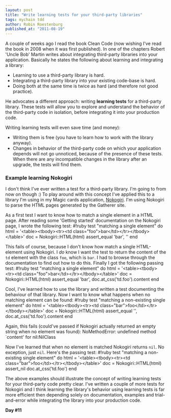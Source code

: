 ```yaml
---
layout: post
title: "Write learning tests for your third-party libraries"
tags: mychain tdd
author: Robin Roestenburg
published_at: "2011-08-19"
---
```

A couple of weeks ago I read the book Clean Code (now wishing I've read the book in 2008 when it was first published). In one of the chapters Robert 'Uncle Bob' Martin writes about integrating third-party libraries into your application. Basically he states the following about learning and integrating a library:

-    Learning to use a third-party library is hard.
-    Integrating a third-party library into your existing code-base is hard.
-    Doing both at the same time is twice as hard (and therefore not good practice).

He advocates a different approach: writing **learning tests** for a third-party library. These tests will allow you to explore and understand the behavior of the third-party code in isolation, before integrating it into your production code.

Writing learning tests will even save time (and money):

-    Writing them is free (you have to learn how to work with the library anyway).
-    Changes in behavior of the third-party code on which your application depends will not go unnoticed, because of the presence of these tests. When there are any incompatible changes in the library after an upgrade, the tests will find them.

### Example learning Nokogiri
I don't think I've ever written a test for a third-party library. I'm going to from now on though :) To play around with this concept I've applied this to a library I'm using in my Magic cards application, [Nokogiri](http://nokogiri.org/). I'm using Nokogiri to parse the HTML pages generated by the Gatherer site.

As a first test I want to know how to match a single element in a HTML page. After reading some 'Getting started' documentation on the Nokogiri page, I wrote the following test:
    #!ruby
    test "matching a single element" do
      html = '&lt;table&gt;&lt;tbody&gt;&lt;tr&gt;&lt;td class="foo"&gt;bar&lt;/td&gt;&lt;/tr&gt;&lt;/tbody&gt;&lt;/table&gt;'
      doc = Nokogiri::HTML(html)
      assert_equal 'bar', ''
    end

This fails of course, because I don't know how match a single HTML-element using Nokogiri. I *do* know I want the test to return the content of the `td` element with the class `foo`, which is `bar`. I had to browse through the documentation to find out how to do this. Finally I got the following passing test:
    #!ruby
    test "matching a single element" do
      html = '&lt;table&gt;&lt;tbody&gt;&lt;tr&gt;&lt;td class="foo"&gt;bar&lt;/td&gt;&lt;/tr&gt;&lt;/tbody&gt;&lt;/table&gt;'
      doc = Nokogiri::HTML(html)
      assert_equal 'bar', doc.at_css('td.foo').content
    end

Cool, I've learned how to use the library and written a test documenting the behaviour of that library. Now I want to know what happens when no matching element can be found:
    #!ruby
    test "matching a non-existing single element" do
      html = '&lt;table&gt;&lt;tbody&gt;&lt;tr&gt;&lt;td class="bar"&gt;foo&lt;/td&gt;&lt;/tr&gt;&lt;/tbody&gt;&lt;/table&gt;'
      doc = Nokogiri::HTML(html)
      assert_equal '', doc.at_css('td.foo').content
    end

Again, this fails (could've passed if Nokogiri actually returned an empty string when no element was found):
    NoMethodError: undefined method `content' for nil:NilClass

Now I've learned that when no element is matched Nokogiri returns `nil`. No exception, just `nil`. Here's the passing test:
    #!ruby
    test "matching a non-existing single element" do
      html = '&lt;table&gt;&lt;tbody&gt;&lt;tr&gt;&lt;td class="bar"&gt;foo&lt;/td&gt;&lt;/tr&gt;&lt;/tbody&gt;&lt;/table&gt;'
      doc = Nokogiri::HTML(html)
      assert_nil doc.at_css('td.foo')
    end

The above examples should illustrate the concept of writing learning tests for your third-party code pretty clear. I've written a couple of more tests for Nokogiri and I think learning the library's behavior using learning tests is far more efficient then depending solely on documentation, examples and trial-and-error while integrating the library into your production code.

**Day #11**
